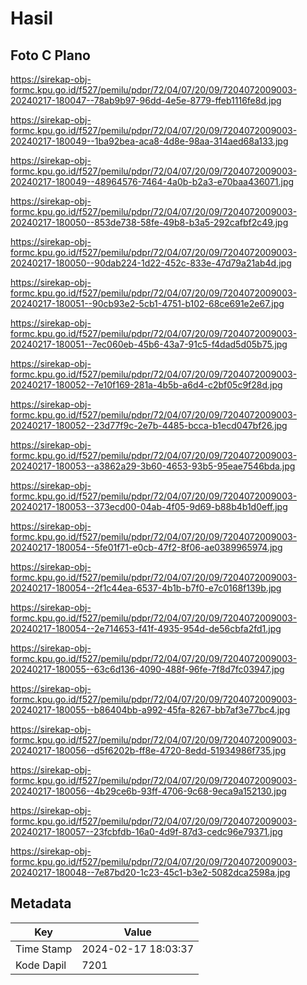# Hasil

## Foto C Plano

https://sirekap-obj-formc.kpu.go.id/f527/pemilu/pdpr/72/04/07/20/09/7204072009003-20240217-180047--78ab9b97-96dd-4e5e-8779-ffeb1116fe8d.jpg

https://sirekap-obj-formc.kpu.go.id/f527/pemilu/pdpr/72/04/07/20/09/7204072009003-20240217-180049--1ba92bea-aca8-4d8e-98aa-314aed68a133.jpg

https://sirekap-obj-formc.kpu.go.id/f527/pemilu/pdpr/72/04/07/20/09/7204072009003-20240217-180049--48964576-7464-4a0b-b2a3-e70baa436071.jpg

https://sirekap-obj-formc.kpu.go.id/f527/pemilu/pdpr/72/04/07/20/09/7204072009003-20240217-180050--853de738-58fe-49b8-b3a5-292cafbf2c49.jpg

https://sirekap-obj-formc.kpu.go.id/f527/pemilu/pdpr/72/04/07/20/09/7204072009003-20240217-180050--90dab224-1d22-452c-833e-47d79a21ab4d.jpg

https://sirekap-obj-formc.kpu.go.id/f527/pemilu/pdpr/72/04/07/20/09/7204072009003-20240217-180051--90cb93e2-5cb1-4751-b102-68ce691e2e67.jpg

https://sirekap-obj-formc.kpu.go.id/f527/pemilu/pdpr/72/04/07/20/09/7204072009003-20240217-180051--7ec060eb-45b6-43a7-91c5-f4dad5d05b75.jpg

https://sirekap-obj-formc.kpu.go.id/f527/pemilu/pdpr/72/04/07/20/09/7204072009003-20240217-180052--7e10f169-281a-4b5b-a6d4-c2bf05c9f28d.jpg

https://sirekap-obj-formc.kpu.go.id/f527/pemilu/pdpr/72/04/07/20/09/7204072009003-20240217-180052--23d77f9c-2e7b-4485-bcca-b1ecd047bf26.jpg

https://sirekap-obj-formc.kpu.go.id/f527/pemilu/pdpr/72/04/07/20/09/7204072009003-20240217-180053--a3862a29-3b60-4653-93b5-95eae7546bda.jpg

https://sirekap-obj-formc.kpu.go.id/f527/pemilu/pdpr/72/04/07/20/09/7204072009003-20240217-180053--373ecd00-04ab-4f05-9d69-b88b4b1d0eff.jpg

https://sirekap-obj-formc.kpu.go.id/f527/pemilu/pdpr/72/04/07/20/09/7204072009003-20240217-180054--5fe01f71-e0cb-47f2-8f06-ae0389965974.jpg

https://sirekap-obj-formc.kpu.go.id/f527/pemilu/pdpr/72/04/07/20/09/7204072009003-20240217-180054--2f1c44ea-6537-4b1b-b7f0-e7c0168f139b.jpg

https://sirekap-obj-formc.kpu.go.id/f527/pemilu/pdpr/72/04/07/20/09/7204072009003-20240217-180054--2e714653-f41f-4935-954d-de56cbfa2fd1.jpg

https://sirekap-obj-formc.kpu.go.id/f527/pemilu/pdpr/72/04/07/20/09/7204072009003-20240217-180055--63c6d136-4090-488f-96fe-7f8d7fc03947.jpg

https://sirekap-obj-formc.kpu.go.id/f527/pemilu/pdpr/72/04/07/20/09/7204072009003-20240217-180055--b86404bb-a992-45fa-8267-bb7af3e77bc4.jpg

https://sirekap-obj-formc.kpu.go.id/f527/pemilu/pdpr/72/04/07/20/09/7204072009003-20240217-180056--d5f6202b-ff8e-4720-8edd-51934986f735.jpg

https://sirekap-obj-formc.kpu.go.id/f527/pemilu/pdpr/72/04/07/20/09/7204072009003-20240217-180056--4b29ce6b-93ff-4706-9c68-9eca9a152130.jpg

https://sirekap-obj-formc.kpu.go.id/f527/pemilu/pdpr/72/04/07/20/09/7204072009003-20240217-180057--23fcbfdb-16a0-4d9f-87d3-cedc96e79371.jpg

https://sirekap-obj-formc.kpu.go.id/f527/pemilu/pdpr/72/04/07/20/09/7204072009003-20240217-180048--7e87bd20-1c23-45c1-b3e2-5082dca2598a.jpg


## Metadata

| Key        | Value               |
| ---------- | ------------------- |
| Time Stamp | 2024-02-17 18:03:37 |
| Kode Dapil | 7201                |



